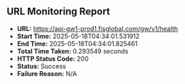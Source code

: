 ## URL Monitoring Report

- **URL:** https://api-gw1-prod1.fisglobal.com/gw/v1/health
- **Start Time:** 2025-05-18T04:34:01.531912
- **End Time:** 2025-05-18T04:34:01.825461
- **Total Time Taken:** 0.293549 seconds
- **HTTP Status Code:** 200
- **Status:** Success
- **Failure Reason:** N/A
